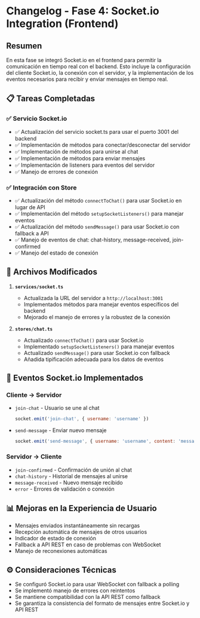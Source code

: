 # Changelog - Fase 4: Socket.io Integration (Frontend)

## Resumen

En esta fase se integró Socket.io en el frontend para permitir la comunicación en tiempo real con el backend. Esto incluye la configuración del cliente Socket.io, la conexión con el servidor, y la implementación de los eventos necesarios para recibir y enviar mensajes en tiempo real.

## 📋 Tareas Completadas

### ✅ Servicio Socket.io
- ✅ Actualización del servicio socket.ts para usar el puerto 3001 del backend
- ✅ Implementación de métodos para conectar/desconectar del servidor
- ✅ Implementación de métodos para unirse al chat
- ✅ Implementación de métodos para enviar mensajes
- ✅ Implementación de listeners para eventos del servidor
- ✅ Manejo de errores de conexión

### ✅ Integración con Store
- ✅ Actualización del método `connectToChat()` para usar Socket.io en lugar de API
- ✅ Implementación del método `setupSocketListeners()` para manejar eventos
- ✅ Actualización del método `sendMessage()` para usar Socket.io con fallback a API
- ✅ Manejo de eventos de chat: chat-history, message-received, join-confirmed
- ✅ Manejo del estado de conexión

## 📄 Archivos Modificados

1. **`services/socket.ts`**
   - Actualizada la URL del servidor a `http://localhost:3001`
   - Implementados métodos para manejar eventos específicos del backend
   - Mejorado el manejo de errores y la robustez de la conexión

2. **`stores/chat.ts`**
   - Actualizado `connectToChat()` para usar Socket.io
   - Implementado `setupSocketListeners()` para manejar eventos
   - Actualizado `sendMessage()` para usar Socket.io con fallback
   - Añadida tipificación adecuada para los datos de eventos

## 🔧 Eventos Socket.io Implementados

### Cliente → Servidor
- `join-chat` - Usuario se une al chat
  ```javascript
  socket.emit('join-chat', { username: 'username' })
  ```
- `send-message` - Enviar nuevo mensaje
  ```javascript
  socket.emit('send-message', { username: 'username', content: 'message content' })
  ```

### Servidor → Cliente
- `join-confirmed` - Confirmación de unión al chat
- `chat-history` - Historial de mensajes al unirse
- `message-received` - Nuevo mensaje recibido
- `error` - Errores de validación o conexión

## 📊 Mejoras en la Experiencia de Usuario
- Mensajes enviados instantáneamente sin recargas
- Recepción automática de mensajes de otros usuarios
- Indicador de estado de conexión
- Fallback a API REST en caso de problemas con WebSocket
- Manejo de reconexiones automáticas

## ⚙️ Consideraciones Técnicas
- Se configuró Socket.io para usar WebSocket con fallback a polling
- Se implementó manejo de errores con reintentos
- Se mantiene compatibilidad con la API REST como fallback
- Se garantiza la consistencia del formato de mensajes entre Socket.io y API REST
